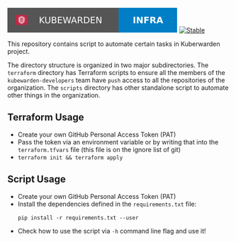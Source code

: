 [![Kubewarden Infra Repository](https://github.com/kubewarden/community/blob/main/badges/kubewarden-infra.svg)](https://github.com/kubewarden/community/blob/main/REPOSITORIES.md#infra-scope)
[![Stable](https://img.shields.io/badge/status-stable-brightgreen?style=for-the-badge)](https://github.com/kubewarden/community/blob/main/REPOSITORIES.md#stable)

This repository contains script to automate certain tasks in Kuberwarden project.

The directory structure is organized in two major subdirectories. 
The `terraform` directory has Terraform scripts to ensure all the members of the 
`kubewarden-developers` team have `push` access to all the repositories of 
the organization. 
The `scripts` directory has other standalone script to automate other things 
in the organization. 

## Terraform Usage

* Create your own GitHub Personal Access Token (PAT)
* Pass the token via an environment variable or by writing that into the `terraform.tfvars` file
  (this file is on the ignore list of git)
* `terraform init && terraform apply`


## Script Usage

* Create your own GitHub Personal Access Token (PAT)
* Install the dependencies defined in the `requirements.txt` file:
  ```
  pip install -r requirements.txt --user
  ```
* Check how to use the script via `-h` command line flag and use it!

